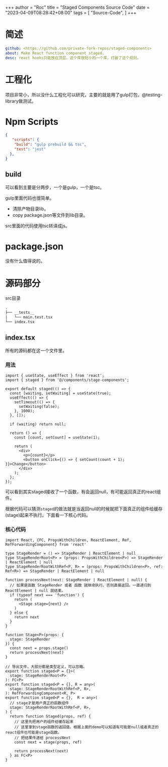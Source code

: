 +++
author = "Roc"
title = "Staged Components Source Code"
date = "2023-04-09T08:28:42+08:00"
tags = [
    "Source-Code",
]
+++


# 简述

```yml
github: <https://github.com/private-fork-repos/staged-components>
about: Make React function component staged.
desc: react hooks只能放在顶层，这个库很短小的一个库，打破了这个规则。
```

# 工程化

项目非常小，所以没什么工程化可以研究，主要的就是用了gulp打包，@testing-library做测试。

# Npm Scripts

```json
{
   "scripts": {
    "build": "gulp prebuild && tsc",
    "test": "jest"
  },
}
```

## build

可以看到主要是分两步，一个是gulp，一个是tsc。

gulp里面代码也很简单。

- 清除产物目录lib。
- copy package.json等文件到lib目录。

src里面的代码使用tsc转译成js。

# package.json

没有什么值得说的。

# 源码部分

src目录

```txt
.
├── __tests__
|   └── main.test.tsx
└── index.tsx
```

## index.tsx

所有的源码都在这一个文件里。

### 用法

```tsx
import { useState, useEffect } from 'react';
import { staged } from '@/components/stage-components';

export default staged(() => {
  const [waiting, setWaiting] = useState(true);
  useEffect(() => {
    setTimeout(() => {
      setWaiting(false);
    }, 1000);
  }, []);

  if (waiting) return null;

  return () => {
    const [count, setCount] = useState(1);

    return (
      <div>
        <p>{count}</p>
        <button onClick={() => { setCount(count + 1); }}>Change</button>
      </div>
    );
  };
});
```

可以看到其实staged接收了一个函数，有会返回null，有可能返回真正的react组件。

根据代码可以猜测`staged`的做法就是当返回null的时候就把下面真正的组件给缓存(stage)起来不执行。下面看一下核心代码。

### 核心代码

```tsx
import React, {FC, PropsWithChildren, ReactElement, Ref, RefForwardingComponent} from 'react'

type StageRender = () => StageRender | ReactElement | null
type StageRenderRoot<P> = (props: PropsWithChildren<P>) => StageRender | ReactElement | null
type StageRenderRootWithRef<P, R> = (props: PropsWithChildren<P>, ref: Ref<R>) => StageRender | ReactElement | null

function processNext(next: StageRender | ReactElement | null) {
  // 如果是函数 StageRender 或者 函数 就继续执行。否则直接返回。一直递归到ReactElement | null 就结束。
  if (typeof next === 'function') {
    return (
      <Stage stage={next} />
    )
  } else {
    return next
  }
}

function Stage<P>(props: {
  stage: StageRender
}) {
  const next = props.stage()
  return processNext(next)
}

// 导出文件，大部分都是类型定义，可以忽略。
export function staged<P = {}>(
  stage: StageRenderRoot<P>
): FC<P>
export function staged<P = {}, R = any>(
  stage: StageRenderRootWithRef<P, R>,
): RefForwardingComponent<R, P>
export function staged<P = {},  R = any>(
  // stage才是用户真正的函数组件
  stage: StageRenderRootWithRef<P, R>,
) {
  return function Staged(props, ref) {
    // 这里先把用户的组件给缓存起来
    // 这里拿到stage函数的返回值，根据上面的demo可以知道有可能是null或者真正的react组件也可能是stage函数。
    // 把结果传递给 processNext
    const next = stage(props, ref)

    return processNext(next)
  } as FC<P>
}
```
